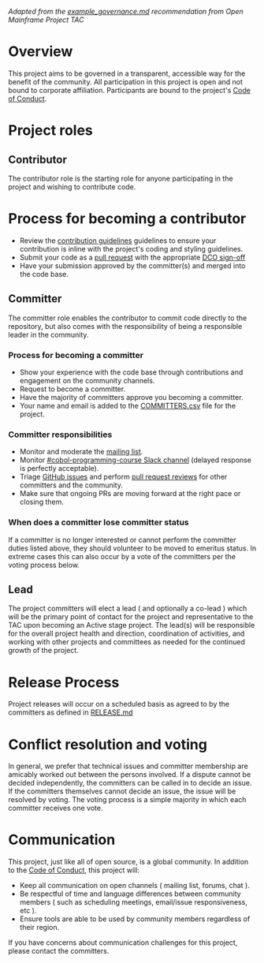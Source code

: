 *Adapted from the [example_governance.md](https://github.com/openmainframeproject/tac/blob/master/process/example_governance.md) recommendation from Open Mainframe Project TAC*

# Overview

This project aims to be governed in a transparent, accessible way for the benefit of the community. All participation in this project is open and not bound to corporate affiliation. Participants are bound to the project's [Code of Conduct](CODE_OF_CONDUCT.md).

# Project roles

## Contributor

The contributor role is the starting role for anyone participating in the project and wishing to contribute code.

# Process for becoming a contributor

* Review the [contribution guidelines](CONTRIBUTING.md) guidelines to ensure your contribution is inline with the project's coding and styling guidelines.
* Submit your code as a [pull request](https://github.com/openmainframeproject/cobol-programming-course/pulls) with the appropriate [DCO sign-off](https://github.com/openmainframeproject/tac/blob/master/process/contribution_guidelines.md#developer-certificate-of-origin)
* Have your submission approved by the committer(s) and merged into the code base.

## Committer

The committer role enables the contributor to commit code directly to the repository, but also comes with the responsibility of being a responsible leader in the community.

### Process for becoming a committer

* Show your experience with the code base through contributions and engagement on the community channels.
* Request to become a committer.
* Have the majority of committers approve you becoming a committer.
* Your name and email is added to the [COMMITTERS.csv](COMMITTERS.csv) file for the project.

### Committer responsibilities

* Monitor and moderate the [mailing list](https://lists.openmainframeproject.org/g/cobol-course-discussion).
* Monitor [#cobol-programming-course Slack channel](https://slack.openmainframeproject.org) (delayed response is perfectly acceptable).
* Triage [GitHub issues](https://github.com/openmainframeproject/cobol-programming-course/issues) and perform [pull request reviews](https://github.com/openmainframeproject/cobol-programming-course/pulls) for other committers and the community.
* Make sure that ongoing PRs are moving forward at the right pace or closing them.

### When does a committer lose committer status

If a committer is no longer interested or cannot perform the committer duties listed above, they should volunteer to be moved to emeritus status. In extreme cases this can also occur by a vote of the committers per the voting process below.

## Lead

The project committers will elect a lead ( and optionally a co-lead ) which will be the primary point of contact for the project and representative to the TAC upon becoming an Active stage project. The lead(s) will be responsible for the overall project health and direction, coordination of activities, and working with other projects and committees as needed for the continued growth of the project.

# Release Process

Project releases will occur on a scheduled basis as agreed to by the committers as defined in [RELEASE.md](RELEASE.md)

# Conflict resolution and voting

In general, we prefer that technical issues and committer membership are amicably worked out between the persons involved. If a dispute cannot be decided independently, the committers can be called in to decide an issue. If the committers themselves cannot decide an issue, the issue will be resolved by voting. The voting process is a simple majority in which each committer receives one vote.

# Communication

This project, just like all of open source, is a global community. In addition to the [Code of Conduct](CODE_OF_CONDUCT.md), this project will:

* Keep all communication on open channels ( mailing list, forums, chat ).
* Be respectful of time and language differences between community members ( such as scheduling meetings, email/issue responsiveness, etc ).
* Ensure tools are able to be used by community members regardless of their region.

If you have concerns about communication challenges for this project, please contact the committers.
